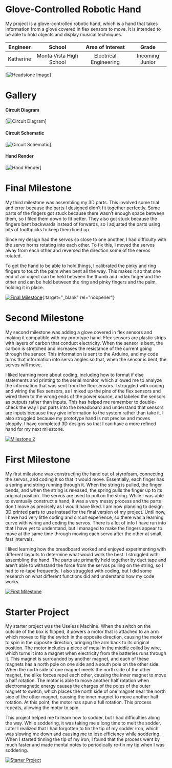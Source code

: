 ﻿# Glove-Controlled Robotic Hand
My project is a glove-controlled robotic hand, which is a hand that takes information from a glove covered in flex sensors to move. It is intended to be able to hold objects and display musical techniques.

| **Engineer** | **School** | **Area of Interest** | **Grade** |
|:--:|:--:|:--:|:--:|
| Katherine | Monta Vista High School | Electrical Engineering | Incoming Junior

[![Headstone Image](https://lh3.googleusercontent.com/sO5PYacAzucFL30zqmbjX_FmSWsB1nZOPrcRWfryW_E6dQ2NEA2VV4uMkG4ayA1e4TfZKiW4TVEYY-uuKgKWLosBy5h0FjOdsPGRPYLSyxTwF1-B_UkTiVgHAiI-b5H1H_Dq7CeKd2d_ojS5xETpQ1Kl916VaT-WzE_xvQL0spGfdHAfoZ__CPgnapRk4aw_b1c5I4_AksUJvKLr-S5aJ7UzTvmuX3aJKh69DrzVx7iyluIhAninEdAaJ7LX6bnrZwONvwqz8Ee4F2c_CInTkb1Q1J9KPXQ7WZak83jb462-bQc6_AtbA1wILXy7eaOUljpBlxpYZSGxqfEMMdAEi6SB0OkeNHt-nSeJ8svg1s31c_Tzy3FesmgeEmjdgKdA-Wq_a8fJrcwXCTCtOPoagVSFzE2cH1rGCNDbAplKINVxJQCaJQnPehFwmBPhQ7uheUZzZ34pNWY1bGR3LyCF3Pcrrki6-mNWDgG2xzvnggio3Cns3i5HTT2Eze1HcNa1T6ityPqXJdrYnsovsCK4Qrsb57K_MHPQT2FS0UIYoAlTpaFNuF2lRPvSi4PjGZr2fePPTKuQmgaTsQq7IZtNa2X45wrqDBzIVRlP1gIoRkNHRL-5Fr693CjzYlIPVW5508HwC3I5ORw0GAzbE6X04DwKjlW6raVpZcCYBxknUrDYj_GeVjX0mwijxi-97nlspobUgbmYutK1ucDymcw_Q_motcmT9qv3fcVuP9y0qdmkIE-lGjyCBdvArm2f9Q=s250-k-rw-no)]
  
# Gallery
#### Circuit Diagram
[![Circuit Diagram](https://lh3.googleusercontent.com/6WFeu9fKfT0qkfm8UyBf0VbCJmw2R3lXrs-wJsLB5wcnFqleiMkBPnHyh2b3MqC19-JimbX2csUGcMiIet5AZtZNxYRrl8_mMozHZmdm18U5WzAcotelaOt9ELw5czH6Vcb5EquXhUK-DnP55gvFCYGj21d1zAVXQnDB4LqSGIEx48Fwh8qgbnjqPeEuu088Z235fiJteUJ8USRgojuI_Ru2dbo6WoUslWRHpdTfIOWAwj071JJCBnKIbqY3ujRTcHfZRVTMOfvuNQiBxuYkcYCZwdZJm7Mg3gZpoxidY8QIJwVZKh_Q66X1ApSuzG9_k3pICEfH8GmY5vkcPjNZ-EpG1nHgYcAu4u8mIKZGZNKmCNdOj2lw55iLhZOBIrOv2lgpvKGttUWoJ-PB60_-PetvPn6m9HuABok5SpCB-9OE00dsfTQiGHlFj0NJP-hxvvNBPUjECuUfxq9wYfaIQ3QPYv4LsTlt1nVQooGJtM8X9alXFUGTYseZwTUdX8fP1ApBWahK-_wbkEoHs3RjFOx1nZj6yN4O0Xl3zX6X2ztqvzInsDU2QDtlj3ON5Phpvzsfjb9azZB6FuGrJ4cDH6Ag9cSKV_A3DI3YHOOfF9gGNpqQdoqwfVx3EwQcuDfnaDcHM1Dhzi9NUXBSvL5MvzB4SoO62X-BoK53plILmVPDlsj3x7c1t19_ZLseWJpF4wUiE5SvU9UZIOdI-LLHwWaO5xYzYcPzx_jOrGx_PSDUk3uKxnOA3GGzQyFCqA=w1536-h656-no?authuser=0)]

#### Circuit Schematic
[![Circuit Schematic](https://lh3.googleusercontent.com/_fKwAC_HEDPUFv2eP-s3PiA09ZyUBYOkiQ6PFG6TVHgUty-Rd7K8pqnik23Vrfn-3w66WNu25L1YB7BlSVi5yHuOoKNKJP64-0D4fmZfqg0olIgLe7QoDAGMeyQB7Ur9eanSd3hzg3Q2DHKzaHfLAaSyWMeuDh-7excOm40gTh7cCjeYMGgiQypYyb2EPD_zIfByORcSKhI7MHhFd-PGPeWu61j6m5uydv752RnMLed6qdMyX_JrNR0htXMbkuk7_CRKoRsOGNkKfsE_AzkKJHJrnQuEQ6pwU5tXYcIaI3Bkg99j52nbWJ01sIuul2u4x4j0iaPI0Aq02CJN14FQwe8R0y9Fy5Io8Hv-BF53tvXNrbZpukTgiyVdgV9jBAiXbLP85nw3k3E_oTWdB4BNNEvbw9sSXIj_Qw4TaUiMeac5qbQ4kM_P3H07PshHrOKIghU_JWbGYscTGz3931EKoZaMYjZp4YW81PlsxmFyeG563EYexTeF_Oa-B3jEyzYqC6aXNs30S9PD51cGxlq5vLKDrpi1Jqc2ZHAy4p868DvZW_K0SEV94HSqPVEAJ_xgiDpDkwfgaxDIkCIvpq-U6iVntgXjCprVZgCZDZyigyW6Q3T1G4mjK8nkMdAmtXCVmdALWyQl_gU8fmLsKA667dIWdlAqrwaAG-kud9f-Jf0gxHcvgI0yGwa4tpiJVoJ6hsM0wYce02p05u0TJe67tYNMmkCqBEy9Gi0tUGYAVLMV-NjlEZrjS0VUC3tH0Q=w1864-h1450-no?authuser=0)]

#### Hand Render
[![Hand Render](https://lh3.googleusercontent.com/wdUIWnJRfL5-w0sgTWjGMn0nYjBbluEULOJub_PFvKejtVVTrKi-EeVeFC0Bxlak38tBMLKxjNvtG_bkKMwzpeC_bEHkWlJdS5_cPS47Zy8ghOsPsOfEGCJly7zlDmfYZDcgTvYUnNqlrYsxEieFwxFC-QfmCycqTDWI4ISAihRlPZ0pa3sywD6An0eJaM349SXLDsgA4S3-WiGZG_lObzYND1LowMrdB2uP1UK0C9AF-gKiJKQGqW6IEyYgW9ZIzfPNm7dXurCWGVHgJNtDNJkB4Xj0YU7ch801qUepDhbL0P-zsdHwddXdXWEn5DFnKK7KyfkCPCormsIk6fyR4Q2oQEjWBCOpxAqWafpbi0PGX58gmed35Rk_7QfJldMDeKpprim2p0DRjGgnjDcnaRlAVUaVBwp2sqmGXZAJJWm1XiaDHzF5pn3FT9qOYc8-VWlO5kKnLfGnj4g65JLc_rpYH7vBWZC7gIscrLKcROIvRXOhT-xSqRAG9eFIMYWrSoTQcezG47G1y6e1LJOYdGcBDuX0mnWwUbgF6MF-3zm3fUHoxWi8sOuv-Ff3HSCTbB9nbp9p1u3RyYEWm-omeHCqKglIpoDsBPmA5wzRws50jenx32ldGtPZzl8AnoseFeZ2nOArb_evpWBXcFtz2tcF9tJXfrrxlmgUtg3dfsxDt8iCZCpUAqzotr5Tn-GjExUMo_RcpB9AXYRtDV9RJm49NlZPL6ikmXEoADEhb-ngE6eYZ6tHv_SupSMB_w=w2043-h1326-no?authuser=0)]

# Final Milestone
My third milestone was assembling my 3D parts. This involved some trial and error because the parts I designed didn’t fit together perfectly. Some parts of the fingers got stuck because there wasn’t enough space between them, so I filed them down to fit better. They also got stuck because the fingers bent backwards instead of forwards, so I adjusted the parts using bits of toothpicks to keep them lined up.

Since my design had the servos so close to one another, I had difficulty with the servo horns rotating into each other. To fix this, I moved the servos away from each other and reversed the direction some of the servos rotated.

To get the hand to be able to hold things, I calibrated the pinky and ring fingers to touch the palm when bent all the way. This makes it so that one end of an object can be held between the thumb and index finger and the other end can be held between the ring and pinky fingers and the palm, holding it in place.

[![Final Milestone](https://res.cloudinary.com/marcomontalbano/image/upload/v1612573869/video_to_markdown/images/youtube--F7M7imOVGug-c05b58ac6eb4c4700831b2b3070cd403.jpg )](https://www.youtube.com/watch?v=F7M7imOVGug&feature=emb_logo "Final Milestone"){:target="_blank" rel="noopener"}

# Second Milestone
My second milestone was adding a glove covered in flex sensors and making it compatible with my prototype hand. Flex sensors are plastic strips with layers of carbon that conduct electricity. When the sensor is bent, the carbon is stretched and increases the resistance of the current going through the sensor. This information is sent to the Arduino, and my code turns that information into servo angles so that, when the sensor is bent, the servos will move. 

I liked learning more about coding, including how to format if else statements and printing to the serial monitor, which allowed me to analyze the information that was sent from the flex sensors. I struggled with coding and wiring the flex sensors, as I mixed up the pins of the flex sensors and wired them to the wrong ends of the power source, and labeled the sensors as outputs rather than inputs. This has helped me remember to double-check the way I put parts into the breadboard and understand that sensors are inputs because they give information to the system rather than take it. I also struggled because my prototype hand is not precise and moves sloppily. I have completed 3D designs so that I can have a more refined hand for my next milestone.

[![Milestone 2](https://res.cloudinary.com/marcomontalbano/image/upload/v1658245615/video_to_markdown/images/youtube--9F8LWsBWWFo-c05b58ac6eb4c4700831b2b3070cd403.jpg)](https://www.youtube.com/watch?v=9F8LWsBWWFo "Milestone 2")

# First Milestone
My first milestone was constructing the hand out of styrofoam, connecting the servos, and coding it so that it would move. Essentially, each finger has a spring and string running through it. When the string is pulled, the finger bends, and when the string is released, the spring pulls the finger up to its original position. The servos are used to pull on the string. While I was able to eventually construct a hand, it was a very messy process and the parts don't move as precisely as I would have liked. I am now planning to design 3D printed parts to use instead for the final version of my project. Until now, I have had very little coding and circuit experience, so there was a learning curve with wiring and coding the servos. There is a lot of info I have run into that I have yet to understand, but I managed to make the fingers appear to move at the same time through moving each servo after the other at small, fast intervals.

I liked learning how the breadboard worked and enjoyed experimenting with different layouts to determine what would work the best. I struggled with assembling the hand. The parts are primarily held together by duct tape and aren't able to withstand the force from the servos pulling on the string, so I had to re-tape frequently. I also struggled with coding, but I did some research on what different functions did and understand how my code works.

[![First Milestone](https://res.cloudinary.com/marcomontalbano/image/upload/v1657640738/video_to_markdown/images/youtube--cq2TIxhJM8k-c05b58ac6eb4c4700831b2b3070cd403.jpg)](https://www.youtube.com/watch?v=cq2TIxhJM8k "First Milestone")

# Starter Project
My starter project was the Useless Machine. When the switch on the outside of the box is flipped, it powers a motor that is attached to an arm which moves to flip the switch in the opposite direction, causing the motor to spin in the opposite direction, bringing the arm back to its original position. The motor includes a piece of metal in the middle coiled by wire, which turns it into a magnet when electricity from the batteries runs through it. This magnet is surrounded by another magnet, and each of these magnets has a north pole on one side and a south pole on the other side. When the north side of one magnet meets the north side of the other magnet, the alike forces repel each other, causing the inner magnet to move a half rotation. The motor is able to move another half rotation when electromagnetic energy causes the charges of the poles of the outer magnet to switch, which places the north side of one magnet near the north side of the other magnet, causing the inner magnet to move another half rotation. At this point, the motor has spun a full rotation. This process repeats, allowing the motor to spin.

This project helped me to learn how to sodder, but I had difficulties along the way. While soddering, it was taking me a long time to melt the sodder. Later I realized that I had forgotten to tin the tip of my sodder iron, which was slowing me down and causing me to lose efficiency while soddering. When I started tinning the tip of my iron, I found that the process went by much faster and made mental notes to periodically re-tin my tip when I was soddering. 

[![Starter Project](https://res.cloudinary.com/marcomontalbano/image/upload/v1657641442/video_to_markdown/images/youtube--zHHrVlNTF08-c05b58ac6eb4c4700831b2b3070cd403.jpg)](https://www.youtube.com/watch?v=zHHrVlNTF08&t=36s "Starter Project")

